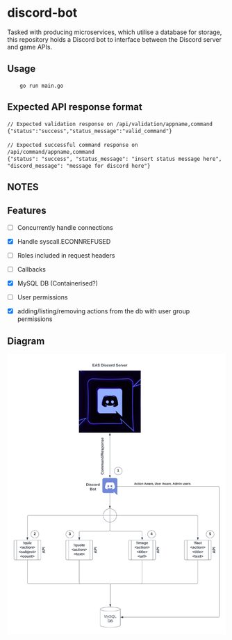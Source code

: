 # discord-bot

Tasked with producing microservices, which utilise a database for storage, this repository holds a Discord bot to interface between the Discord server and game APIs.

## Usage

```Golang
    go run main.go
```

## Expected API response format

```
// Expected validation response on /api/validation/appname,command
{"status":"success","status_message":"valid_command"}

// Expected successful command response on /api/command/appname,command
{"status": "success", "status_message": "insert status message here", "discord_message": "message for discord here"}
```

## NOTES

## Features

- [ ] Concurrently handle connections

- [x] Handle syscall.ECONNREFUSED

- [ ] Roles included in request headers

- [ ] Callbacks

- [x] MySQL DB (Containerised?)

- [ ] User permissions

- [x] adding/listing/removing actions from the db with user group permissions

## Diagram

![Task diagram](img/disc-bot-diagram.png "Task diagram")
